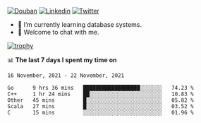 
<p align="left">
<a href="https://www.douban.com/people/ixxchan"><img src="https://img.shields.io/badge/@ixxchan-007722?style=flat&logo=Douban&logoColor=white" alt="Douban" /></a> 
<a href="https://www.linkedin.com/in/xxchan/?locale=en_US"><img src="https://img.shields.io/badge/@xxchan-0073b1?style=flat&logo=LinkedIn&logoColor=white" alt="Linkedin" /></a> 
<a href="https://twitter.com/yayale_umi"><img src="https://img.shields.io/badge/@yayale__umi-1DA1F2?style=flat&logo=Twitter&logoColor=white" alt="Twitter"/></a>
</p>

- 🌱 I’m currently learning database systems.
- 💬 Welcome to chat with me.


[![trophy](https://github-profile-trophy.vercel.app/?username=xxchan&theme=flat&column=7)](https://github.com/xxchan)


📊 **The last 7 days I spent my time on** 

<!--START_SECTION:waka-->
```text
16 November, 2021 - 22 November, 2021

Go      9 hrs 36 mins   ██████████████████░░░░░░░   74.23 % 
C++     1 hr 24 mins    ██░░░░░░░░░░░░░░░░░░░░░░░   10.83 % 
Other   45 mins         █░░░░░░░░░░░░░░░░░░░░░░░░   05.82 % 
Scala   27 mins         █░░░░░░░░░░░░░░░░░░░░░░░░   03.52 % 
C       15 mins         ░░░░░░░░░░░░░░░░░░░░░░░░░   01.96 %
```
<!--END_SECTION:waka-->

<!--
**xxchan/xxchan** is a ✨ _special_ ✨ repository because its `README.md` (this file) appears on your GitHub profile.

Here are some ideas to get you started:

- 🔭 I’m currently working on ...
- 🌱 I’m currently learning ...
- 👯 I’m looking to collaborate on ...
- 🤔 I’m looking for help with ...
- 💬 Ask me about ...
- 📫 How to reach me: ...
- 😄 Pronouns: ...
- ⚡ Fun fact: ...
-->
